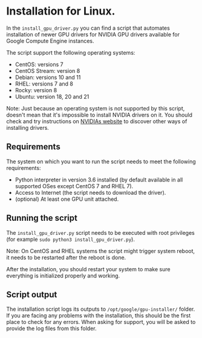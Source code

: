 # Installation for Linux.

In the `install_gpu_driver.py` you can find a script that automates installation
of newer GPU drivers for NVIDIA GPU drivers available for Google Compute Engine
instances.

The script support the following operating systems:

* CentOS: versions 7 
* CentOS Stream: version 8
* Debian: versions 10 and 11
* RHEL: versions 7 and 8
* Rocky: version 8
* Ubuntu: version 18, 20 and 21

Note: Just because an operating system is not supported by this script, doesn't
mean that it's impossible to install NVIDIA drivers on it. You should check and
try instructions on
[NVIDIAs website](https://docs.nvidia.com/cuda/cuda-installation-guide-linux/index.html)
to discover other ways of installing drivers.

## Requirements

The system on which you want to run the script needs to meet the following
requirements:

*   Python interpreter in version 3.6 installed (by default available in all
    supported OSes except CentOS 7 and RHEL 7).
*   Access to Internet (the script needs to download the driver).
*   (optional) At least one GPU unit attached.

## Running the script

The `install_gpu_driver.py` script needs to be executed with root privileges
(for example `sudo python3 install_gpu_driver.py`).

Note: On CentOS and RHEL systems the script might trigger system reboot, it
needs to be restarted after the reboot is done.

After the installation, you should restart your system to make sure everything
is initialized properly and working.

## Script output

The installation script logs its outputs to `/opt/google/gpu-installer/` folder.
If you are facing any problems with the installation, this should be the first
place to check for any errors. When asking for support, you will be asked to
provide the log files from this folder.

